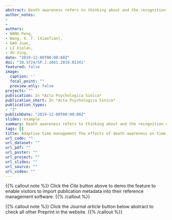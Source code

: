 ```yaml
---
abstract: Death awareness refers to thinking about and the recognition of the inevitability of personal death. As a critical component of the human-unique ability of autonoetic consciousness, death awareness can be viewed as a cognitive adaptation for time management. We hypothesize that activating death awareness may affect intertemporal choice, in which people make tradeoffs between rewards across different time points. Such effects of death awareness on intertemporal choice may be mediated by time perception, a subjective assessment of the speed of time passage. In this research, we investigate the impact of death awareness on time perception and intertemporal choice, and the relationships among them. Study 1 examined the relationship between death awareness and time estimation. Eighty-three college students were randomly assigned to either a death awareness activation group where mortality was made salient to the participants or a control group where the participants imagined their toothache experience. After a word-search distraction task, the participants in both groups completed a time-passage (400ms, 800ms, 1200ms, 1600ms) estimation task. The results showed that the participants in the group of death awareness activation gave significantly shorter estimates than the participants in the control group. Study 2 (n = 123) extended the measure of time perception to a more extended period and also measured the delay discounting rate of the participants from their intertemporal choices between a smaller-and-sooner reward and a larger-and-later reward. The participants were randomly assigned to either a death awareness activation group or a toothache awareness activation group. The participants then indicated how long ten years was to them by marking on a line with the statement “10 years is very short” on the left end side of the line and the statement “10 years is very long” on the right end side. The participants in the death-awareness activation group marked the line closer to the left end (“life is short”) than those in the control group. As predicted, the participants in the death-awareness activation group had a lower delay discounting rate and were more future-oriented in making intertemporal choices. Moreover, bootstrapping analysis revealed a partial mediation effect of time-passage estimation between death awareness and delay discounting. In conclusion, death awareness serves adaptive functions in time management. Activating death awareness makes people feel that time passes more quickly and promotes future-oriented decisions.
author_notes:
- 
- 
authors:
- WANG Peng,
- Wang, X. T. (XiaoTian),
- GAO Juan,
- LI Xialan,
- XU Jing,
date: "2019-12-08T00:00:00Z"
doi: "10.3724/SP.J.1041.2019.01341"
featured: false
image:
  caption: ''
  focal_point: ""
  preview_only: false
projects: ""
publication: In *Acta Psychologica Sinica*
publication_short: In *Acta Psychologica Sinica*
publication_types: 
- "2"
publishDate: "2019-12-08T00:00:00Z"
slides: example
summary: Death awareness refers to thinking about and the recognition of the inevitability of personal death. As a critical component of the human-unique ability of autonoetic consciousness, death awareness can be viewed as a cognitive adaptation for time management.
tags: []
title: Adaptive time management The effects of death awareness on time perception and intertemporal choice
url_code: ""
url_dataset: ""
url_pdf: ""
url_poster: ""
url_project: ""
url_slides: ""
url_source: ""
url_video: ""
---
```


{{% callout note %}}
Click the _Cite_ button above to demo the feature to enable visitors to import publication metadata into their reference management software.
{{% /callout %}}

{{% callout note %}}
Click the _Journal article_ button below abstract to check all other Preprint in the website.
{{% /callout %}}
